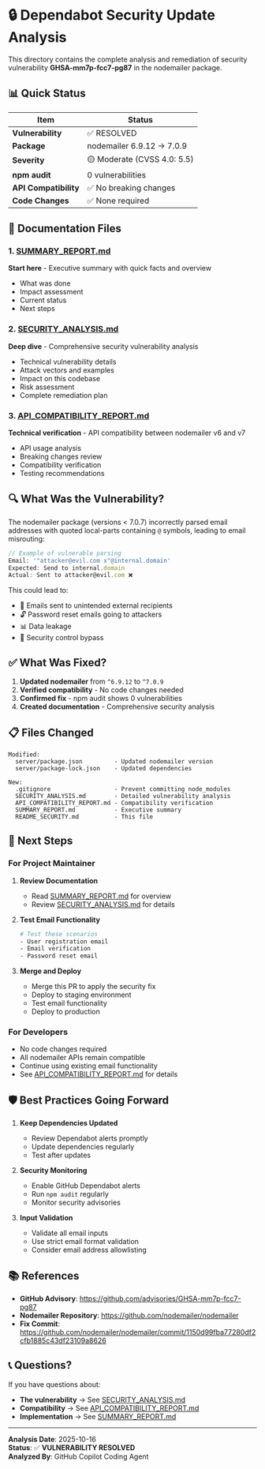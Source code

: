 # 🔒 Dependabot Security Update Analysis

This directory contains the complete analysis and remediation of security vulnerability **GHSA-mm7p-fcc7-pg87** in the nodemailer package.

## 📊 Quick Status

| Item | Status |
|------|--------|
| **Vulnerability** | ✅ RESOLVED |
| **Package** | nodemailer 6.9.12 → 7.0.9 |
| **Severity** | 🟡 Moderate (CVSS 4.0: 5.5) |
| **npm audit** | 0 vulnerabilities |
| **API Compatibility** | ✅ No breaking changes |
| **Code Changes** | ✅ None required |

## 📁 Documentation Files

### 1. [SUMMARY_REPORT.md](./SUMMARY_REPORT.md)
**Start here** - Executive summary with quick facts and overview
- What was done
- Impact assessment
- Current status
- Next steps

### 2. [SECURITY_ANALYSIS.md](./SECURITY_ANALYSIS.md)
**Deep dive** - Comprehensive security vulnerability analysis
- Technical vulnerability details
- Attack vectors and examples
- Impact on this codebase
- Risk assessment
- Complete remediation plan

### 3. [API_COMPATIBILITY_REPORT.md](./API_COMPATIBILITY_REPORT.md)
**Technical verification** - API compatibility between nodemailer v6 and v7
- API usage analysis
- Breaking changes review
- Compatibility verification
- Testing recommendations

## 🔍 What Was the Vulnerability?

The nodemailer package (versions < 7.0.7) incorrectly parsed email addresses with quoted local-parts containing `@` symbols, leading to email misrouting:

```javascript
// Example of vulnerable parsing
Email: '"attacker@evil.com x"@internal.domain'
Expected: Send to internal.domain
Actual: Sent to attacker@evil.com ❌
```

This could lead to:
- 📧 Emails sent to unintended external recipients
- 🔓 Password reset emails going to attackers
- 📊 Data leakage
- 🚨 Security control bypass

## ✅ What Was Fixed?

1. **Updated nodemailer** from `^6.9.12` to `^7.0.9`
2. **Verified compatibility** - No code changes needed
3. **Confirmed fix** - npm audit shows 0 vulnerabilities
4. **Created documentation** - Comprehensive security analysis

## 📋 Files Changed

```
Modified:
  server/package.json         - Updated nodemailer version
  server/package-lock.json    - Updated dependencies

New:
  .gitignore                  - Prevent committing node_modules
  SECURITY_ANALYSIS.md        - Detailed vulnerability analysis
  API_COMPATIBILITY_REPORT.md - Compatibility verification
  SUMMARY_REPORT.md           - Executive summary
  README_SECURITY.md          - This file
```

## 🎯 Next Steps

### For Project Maintainer

1. **Review Documentation**
   - Read [SUMMARY_REPORT.md](./SUMMARY_REPORT.md) for overview
   - Review [SECURITY_ANALYSIS.md](./SECURITY_ANALYSIS.md) for details

2. **Test Email Functionality**
   ```bash
   # Test these scenarios
   - User registration email
   - Email verification
   - Password reset email
   ```

3. **Merge and Deploy**
   - Merge this PR to apply the security fix
   - Deploy to staging environment
   - Test email functionality
   - Deploy to production

### For Developers

- No code changes required
- All nodemailer APIs remain compatible
- Continue using existing email functionality
- See [API_COMPATIBILITY_REPORT.md](./API_COMPATIBILITY_REPORT.md) for details

## 🛡️ Best Practices Going Forward

1. **Keep Dependencies Updated**
   - Review Dependabot alerts promptly
   - Update dependencies regularly
   - Test after updates

2. **Security Monitoring**
   - Enable GitHub Dependabot alerts
   - Run `npm audit` regularly
   - Monitor security advisories

3. **Input Validation**
   - Validate all email inputs
   - Use strict email format validation
   - Consider email address allowlisting

## 📚 References

- **GitHub Advisory**: https://github.com/advisories/GHSA-mm7p-fcc7-pg87
- **Nodemailer Repository**: https://github.com/nodemailer/nodemailer
- **Fix Commit**: https://github.com/nodemailer/nodemailer/commit/1150d99fba77280df2cfb1885c43df23109a8626

## 📞 Questions?

If you have questions about:
- **The vulnerability** → See [SECURITY_ANALYSIS.md](./SECURITY_ANALYSIS.md)
- **Compatibility** → See [API_COMPATIBILITY_REPORT.md](./API_COMPATIBILITY_REPORT.md)
- **Implementation** → See [SUMMARY_REPORT.md](./SUMMARY_REPORT.md)

---

**Analysis Date**: 2025-10-16  
**Status**: ✅ **VULNERABILITY RESOLVED**  
**Analyzed By**: GitHub Copilot Coding Agent
